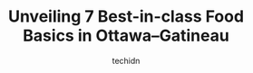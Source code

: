 ---
layout: ampstory
image: https://i0.wp.com/www.auto.or.id/wp-content/uploads/2023/06/food-basics-0-ottawa-gatineau-1686322984.jpeg?resize=640,853
author: techidn
featured: false
description: Ottawa–Gatineau, Ontario / Quebec, Canada is a haven for Food Basics enthusiasts, boasting an impressive array of 7 top-notch establishments. Whether youre a seasoned connoisseur or simpl
title: Unveiling 7 Best-in-class Food Basics in Ottawa–Gatineau
cover:
   title: Unveiling 7 Best-in-class Food Basics in Ottawa–Gatineau
   subtitle: AUTO.OR.ID
   background: https://www.auto.or.id/wp-content/uploads/2023/06/food-basics-0-ottawa-gatineau-1686322984.jpeg

pages: 
 - layout: thirds
   top: <h1>#1 Food Basics</h1>
   bottom: "<p>The staff here is exceptionally friendly and helpful, and very patient. Didnt just blow us off but walked us to the product when we were looking for a unique seasonal ite</p>"
   background: https://www.auto.or.id/wp-content/uploads/2023/06/food-basics-1-ottawa-gatineau-1686322986.jpeg
   backgroundblur: true
 - layout: thirds
   top: <h1>#2 Food Basics</h1>
   bottom: "<p>900 Greenbank Rd, Ottawa, ON K2J 1S8, Canada</p>"
   background: https://www.auto.or.id/wp-content/uploads/2023/06/food-basics-2-ottawa-gatineau-1686322986.jpeg
   cta:
      link: https://www.auto.or.id/unveiling-7-best-in-class-food-basics-in-ottawa-gatineau/
      text: Unveiling 7 Best-in-class Food Basics in Ottawa–Gatineau
 - layout: thirds
   top: <h1>#3 Food Basics</h1>
   bottom: "<p>667 Kirkwood Ave, Ottawa, ON K1Z 7L6, Canada</p>"
   background: https://images.unsplash.com/photo-1632275229274-0f1031f6b16b?ixlib=rb-4.0.3&ixid=MnwxMjA3fDB8MHxwaG90by1wYWdlfHx8fGVufDB8fHx8&auto=format&fit=crop&w=640&h=853&q=80
   cta:
      link: https://www.auto.or.id/unveiling-7-best-in-class-food-basics-in-ottawa-gatineau/
      text: Unveiling 7 Best-in-class Food Basics in Ottawa–Gatineau
 - layout: thirds
   top: <h1>#4 Food Basics</h1>
   bottom: "<p>1465 Merivale Rd #13, Ottawa, ON K2E 1B1, Canada</p>"
   background: https://images.unsplash.com/photo-1548084564-80dcdf78c07d?ixlib=rb-4.0.3&ixid=MnwxMjA3fDB8MHxwaG90by1wYWdlfHx8fGVufDB8fHx8&auto=format&fit=crop&w=640&h=853&q=80
   cta:
      link: https://www.auto.or.id/unveiling-7-best-in-class-food-basics-in-ottawa-gatineau/
      text: Unveiling 7 Best-in-class Food Basics in Ottawa–Gatineau
 - layout: thirds
   top: <h1>#5 Food Basics</h1>
   bottom: "<p>5703 Hazeldean Rd #662, Stittsville, ON K2S 0P6, Canada</p>"
   background: https://images.unsplash.com/photo-1532245128003-3db26c775465?ixlib=rb-4.0.3&ixid=MnwxMjA3fDB8MHxwaG90by1wYWdlfHx8fGVufDB8fHx8&auto=format&fit=crop&w=640&h=853&q=80
   cta:
      link: https://www.auto.or.id/unveiling-7-best-in-class-food-basics-in-ottawa-gatineau/
      text: Unveiling 7 Best-in-class Food Basics in Ottawa–Gatineau
 - layout: thirds
   top: <h1>#6 Food Basics</h1>
   bottom: "<p>150 Katimavik Rd, Kanata, ON K2L 2N2, Canada</p>"
   background: https://images.unsplash.com/photo-1573661687979-b1fe429b9da3?ixlib=rb-4.0.3&ixid=MnwxMjA3fDB8MHxwaG90by1wYWdlfHx8fGVufDB8fHx8&auto=format&fit=crop&w=640&h=853&q=80
   cta:
      link: https://www.auto.or.id/unveiling-7-best-in-class-food-basics-in-ottawa-gatineau/
      text: Unveiling 7 Best-in-class Food Basics in Ottawa–Gatineau
 - layout: thirds
   top: <h1>#7 Food Basics</h1>
   bottom: "<p>3712 Innes Rd UNIT 1, Orléans, ON K1W 0C8, Canada</p>"
   background: https://images.unsplash.com/photo-1574524096791-2ae09c406788?ixlib=rb-4.0.3&ixid=MnwxMjA3fDB8MHxwaG90by1wYWdlfHx8fGVufDB8fHx8&auto=format&fit=crop&w=640&h=853&q=80
   cta:
      link: https://www.auto.or.id/unveiling-7-best-in-class-food-basics-in-ottawa-gatineau/
      text: Unveiling 7 Best-in-class Food Basics in Ottawa–Gatineau
 - layout: thirds
   middle: Continue reading...
   background: https://images.unsplash.com/photo-1570730325943-d6cc45ec31b2?ixlib=rb-4.0.3&ixid=MnwxMjA3fDB8MHxwaG90by1wYWdlfHx8fGVufDB8fHx8&auto=format&fit=crop&w=640&h=853&q=80
   cta:
      link: https://www.auto.or.id/unveiling-7-best-in-class-food-basics-in-ottawa-gatineau/
      text: Unveiling 7 Best-in-class Food Basics in Ottawa–Gatineau

---